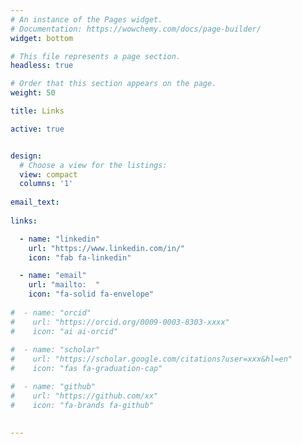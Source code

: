 ```yaml
---
# An instance of the Pages widget.
# Documentation: https://wowchemy.com/docs/page-builder/
widget: bottom

# This file represents a page section.
headless: true

# Order that this section appears on the page.
weight: 50

title: Links

active: true


design:
  # Choose a view for the listings:
  view: compact
  columns: '1'
  
email_text:  
  
links:

  - name: "linkedin"
    url: "https://www.linkedin.com/in/"  
    icon: "fab fa-linkedin"

  - name: "email"
    url: "mailto:  "  
    icon: "fa-solid fa-envelope"
  
#  - name: "orcid"
#    url: "https://orcid.org/0009-0003-8303-xxxx"  
#    icon: "ai ai-orcid"
  
#  - name: "scholar"
#    url: "https://scholar.google.com/citations?user=xxx&hl=en"  
#    icon: "fas fa-graduation-cap"  

#  - name: "github"
#    url: "https://github.com/xx"  
#    icon: "fa-brands fa-github"

  
---
```

 
